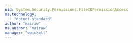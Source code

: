 ```yaml
---
uid: System.Security.Permissions.FileIOPermissionAccess
ms.technology: 
  - "dotnet-standard"
author: "mairaw"
ms.author: "mairaw"
manager: "wpickett"
---
```

